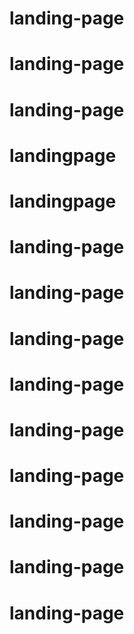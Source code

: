 # landing-page
# landing-page
# landing-page
# landingpage
# landingpage
# landing-page
# landing-page
# landing-page
# landing-page
# landing-page
# landing-page
# landing-page
# landing-page
# landing-page
